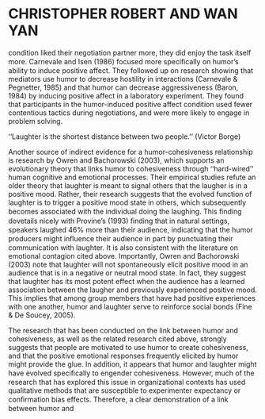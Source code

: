 # CHRISTOPHER ROBERT AND WAN YAN

condition liked their negotiation partner more, they did enjoy the task itself more. Carnevale and Isen (1986) focused more speciﬁcally on humor’s ability to induce positive affect. They followed up on research showing that mediators use humor to decrease hostility in interactions (Carnevale & Pegnetter, 1985) and that humor can decrease aggressiveness (Baron, 1984) by inducing positive affect in a laboratory experiment. They found that participants in the humor-induced positive affect condition used fewer contentious tactics during negotiations, and were more likely to engage in problem solving.

‘‘Laughter is the shortest distance between two people.’’ (Victor Borge)

Another source of indirect evidence for a humor-cohesiveness relationship is research by Owren and Bachorowski (2003), which supports an evolutionary theory that links humor to cohesiveness through ‘‘hard-wired’’ human cognitive and emotional processes. Their empirical studies refute an older theory that laughter is meant to signal others that the laugher is in a positive mood. Rather, their research suggests that the evolved function of laughter is to trigger a positive mood state in others, which subsequently becomes associated with the individual doing the laughing. This ﬁnding dovetails nicely with Provine’s (1993) ﬁnding that in natural settings, speakers laughed 46% more than their audience, indicating that the humor producers might inﬂuence their audience in part by punctuating their communication with laughter. It is also consistent with the literature on emotional contagion cited above. Importantly, Owren and Bachorowski (2003) note that laughter will not spontaneously elicit positive mood in an audience that is in a negative or neutral mood state. In fact, they suggest that laughter has its most potent effect when the audience has a learned association between the laugher and previously experienced positive mood. This implies that among group members that have had positive experiences with one another, humor and laughter serve to reinforce social bonds (Fine & De Soucey, 2005).

The research that has been conducted on the link between humor and cohesiveness, as well as the related research cited above, strongly suggests that people are motivated to use humor to create cohesiveness, and that the positive emotional responses frequently elicited by humor might provide the glue. In addition, it appears that humor and laughter might have evolved speciﬁcally to engender cohesiveness. However, much of the research that has explored this issue in organizational contexts has used qualitative methods that are susceptible to experimenter expectancy or conﬁrmation bias effects. Therefore, a clear demonstration of a link between humor and